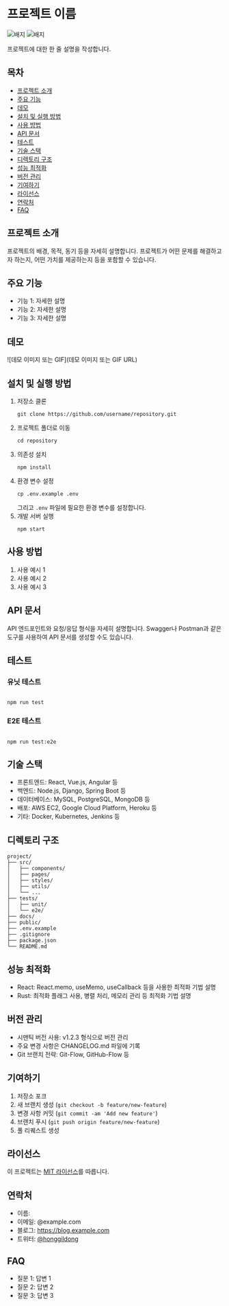 # 프로젝트 이름

![배지](https://img.shields.io/badge/license-MIT-blue.svg)
![배지](https://img.shields.io/badge/version-1.0.0-green.svg)

프로젝트에 대한 한 줄 설명을 작성합니다.

## 목차
- [프로젝트 소개](#프로젝트-소개)
- [주요 기능](#주요-기능)
- [데모](#데모)
- [설치 및 실행 방법](#설치-및-실행-방법)
- [사용 방법](#사용-방법)
- [API 문서](#api-문서)
- [테스트](#테스트)
- [기술 스택](#기술-스택)
- [디렉토리 구조](#디렉토리-구조)
- [성능 최적화](#성능-최적화)
- [버전 관리](#버전-관리)
- [기여하기](#기여하기)
- [라이선스](#라이선스)
- [연락처](#연락처)
- [FAQ](#faq)

## 프로젝트 소개
프로젝트의 배경, 목적, 동기 등을 자세히 설명합니다. 프로젝트가 어떤 문제를 해결하고자 하는지, 어떤 가치를 제공하는지 등을 포함할 수 있습니다.

## 주요 기능
- 기능 1: 자세한 설명
- 기능 2: 자세한 설명
- 기능 3: 자세한 설명

## 데모
![데모 이미지 또는 GIF](데모 이미지 또는 GIF URL)

## 설치 및 실행 방법
1. 저장소 클론
   ```
   git clone https://github.com/username/repository.git
   ```
2. 프로젝트 폴더로 이동
   ```
   cd repository
   ```
3. 의존성 설치
   ```
   npm install
   ```
4. 환경 변수 설정
   ```
   cp .env.example .env
   ```
   그리고 `.env` 파일에 필요한 환경 변수를 설정합니다.
5. 개발 서버 실행
   ```
   npm start
   ```

## 사용 방법
1. 사용 예시 1
2. 사용 예시 2
3. 사용 예시 3

## API 문서
API 엔드포인트와 요청/응답 형식을 자세히 설명합니다. Swagger나 Postman과 같은 도구를 사용하여 API 문서를 생성할 수도 있습니다.

## 테스트
### 유닛 테스트
```

npm run test
```

### E2E 테스트
```

npm run test:e2e
```

## 기술 스택
- 프론트엔드: React, Vue.js, Angular 등
- 백엔드: Node.js, Django, Spring Boot 등
- 데이터베이스: MySQL, PostgreSQL, MongoDB 등
- 배포: AWS EC2, Google Cloud Platform, Heroku 등
- 기타: Docker, Kubernetes, Jenkins 등

## 디렉토리 구조
```
project/
├── src/
│   ├── components/
│   ├── pages/
│   ├── styles/
│   ├── utils/
│   └── ...
├── tests/
│   ├── unit/
│   └── e2e/
├── docs/
├── public/
├── .env.example
├── .gitignore
├── package.json
└── README.md
```

## 성능 최적화
- React: React.memo, useMemo, useCallback 등을 사용한 최적화 기법 설명
- Rust: 최적화 플래그 사용, 병렬 처리, 메모리 관리 등 최적화 기법 설명

## 버전 관리
- 시맨틱 버전 사용: v1.2.3 형식으로 버전 관리
- 주요 변경 사항은 CHANGELOG.md 파일에 기록
- Git 브랜치 전략: Git-Flow, GitHub-Flow 등

## 기여하기
1. 저장소 포크
2. 새 브랜치 생성 (`git checkout -b feature/new-feature`)
3. 변경 사항 커밋 (`git commit -am 'Add new feature'`)
4. 브랜치 푸시 (`git push origin feature/new-feature`)
5. 풀 리퀘스트 생성

## 라이선스
이 프로젝트는 [MIT 라이선스](LICENSE)를 따릅니다.

## 연락처
- 이름: 
- 이메일: @example.com
- 블로그: https://blog.example.com
- 트위터: [@honggildong](https://twitter.com/honggildong)

## FAQ
- 질문 1: 답변 1
- 질문 2: 답변 2
- 질문 3: 답변 3

